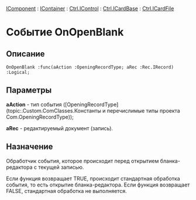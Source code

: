 ﻿---
Link: .Ctrl.ICardFile.@OnOpenBlank
---

[IComponent](topic:Com.Custom.ComClasses.IComponent.Default) :
[IContainer](topic:Com.Custom.ComClasses.IContainer.Default) :
[Ctrl.IControl](topic:Com.Custom.ComClasses.Ctrl.IControl.Default) :
[Ctrl.ICardBase](topic:Com.Custom.ComClasses.Ctrl.ICardBase.Default) :
[Ctrl.ICardFile](Default)

# Событие OnOpenBlank

## Описание

    OnOpenBlank :func(aAction :OpeningRecordType; aRec :Rec.IRecord) :Logical;

## Параметры

**aAction** - тип события ([OpeningRecordType](topic:.Custom.ComClasses.Константы и перечислимые типы проекта Com.OpeningRecordType));

**aRec** - редактируемый документ (запись).

## Назначение

Обработчик события, которое происходит перед открытием бланка-редактора с текущей записью.

Если функция возвращает TRUE, происходит стандартная обработка события, то есть открытие
бланка-редактора. Если функция возвращает FALSE, стандартная обработка не выполняется.